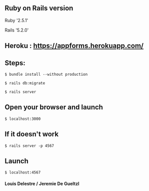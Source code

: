 ## Ruby on Rails version

Ruby '2.5.1'

Rails '5.2.0'


## Heroku : https://appforms.herokuapp.com/


## Steps:
```
$ bundle install --without production
```
```
$ rails db:migrate
```
```
$ rails server
```

## Open your browser and launch
```
$ localhost:3000
```

## If it doesn't work
```
$ rails server -p 4567
```
## Launch
```
$ localhost:4567
```

#### Louis Delestre / Jeremie De Gueltzl

